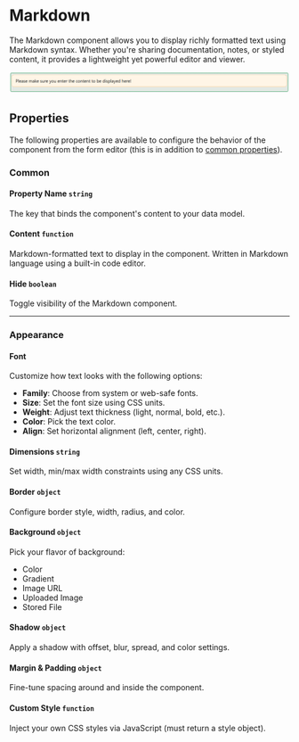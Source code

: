# Markdown

The Markdown component allows you to display richly formatted text using Markdown syntax. Whether you're sharing documentation, notes, or styled content, it provides a lightweight yet powerful editor and viewer.

![Image](../Advanced/images/markdown1.png)

## Properties

The following properties are available to configure the behavior of the component from the form editor (this is in addition to [common properties](/docs/front-end-basics/form-components/common-component-properties)).


### Common

#### Property Name `string`
The key that binds the component's content to your data model.

#### Content `function`
Markdown-formatted text to display in the component. Written in Markdown language using a built-in code editor.

#### Hide `boolean`
Toggle visibility of the Markdown component.

___

### Appearance

#### Font
Customize how text looks with the following options:
- **Family**: Choose from system or web-safe fonts.
- **Size**: Set the font size using CSS units.
- **Weight**: Adjust text thickness (light, normal, bold, etc.).
- **Color**: Pick the text color.
- **Align**: Set horizontal alignment (left, center, right).

#### Dimensions `string`
Set width, min/max width constraints using any CSS units.

#### Border `object`
Configure border style, width, radius, and color.

#### **Background** ``object``

Pick your flavor of background:

- Color
- Gradient
- Image URL
- Uploaded Image
- Stored File

#### Shadow `object`
Apply a shadow with offset, blur, spread, and color settings.

#### Margin & Padding `object`
Fine-tune spacing around and inside the component.

#### Custom Style `function`
Inject your own CSS styles via JavaScript (must return a style object).

